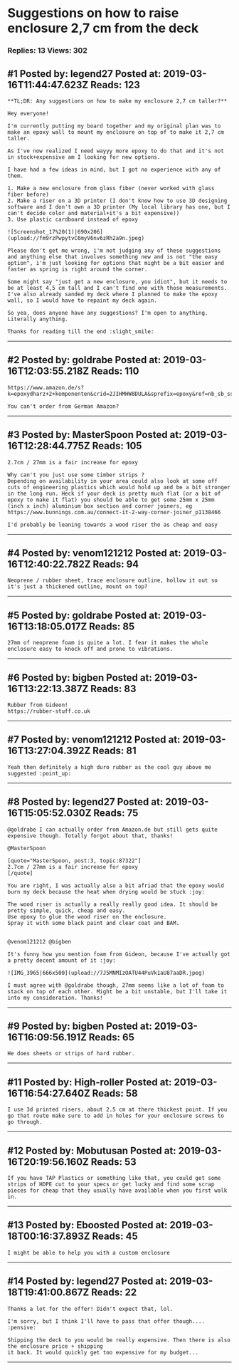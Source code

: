 # Suggestions on how to raise enclosure 2,7 cm from the deck

### Replies: 13 Views: 302

## \#1 Posted by: legend27 Posted at: 2019-03-16T11:44:47.623Z Reads: 123

```
**TL;DR: Any suggestions on how to make my enclosure 2,7 cm taller?**

Hey everyone!

I'm currently putting my board together and my original plan was to make an epoxy wall to mount my enclosure on top of to make it 2,7 cm taller.

As I've now realized I need wayyy more epoxy to do that and it's not in stock+expensive am I looking for new options.

I have had a few ideas in mind, but I got no experience with any of them.

1. Make a new enclosure from glass fiber (never worked with glass fiber before)
2. Make a riser on a 3D printer (I don't know how to use 3D designing software and I don't own a 3D printer (My local library has one, but I can't decide color and material+it's a bit expensive))
3. Use plastic cardboard instead of epoxy

![Screenshot_17%20(1)|690x206](upload://fm9rzPwpytvC6myV6nv6zRh2a9n.jpeg) 

Please don't get me wrong, i'm not judging any of these suggestions and anything else that involves something new and is not "the easy option", i'm just looking for options that might be a bit easier and faster as spring is right around the corner.

Some might say "just get a new enclosure, you idiot", but it needs to be at least 4,5 cm tall and I can't find one with those measurements. I've also already sanded my deck where I planned to make the epoxy wall, so I would have to repaint my deck again.

So yea, does anyone have any suggestions? I'm open to anything. Literally anything.

Thanks for reading till the end :slight_smile:
```

---
## \#2 Posted by: goldrabe Posted at: 2019-03-16T12:03:55.218Z Reads: 110

```
https://www.amazon.de/s?k=epoxydharz+2+komponenten&crid=2JIHMHW8DULA&sprefix=epoxy&ref=nb_sb_ss_i_0_5

You can't order from German Amazon?
```

---
## \#3 Posted by: MasterSpoon Posted at: 2019-03-16T12:28:44.775Z Reads: 105

```
2.7cm / 27mm is a fair increase for epoxy

Why can't you just use some timber strips ?
Depending on availability in your area could also look at some off cuts of engineering plastics which would hold up and be a bit stronger in the long run. Heck if your deck is pretty much flat (or a bit of epoxy to make it flat) you should be able to get some 25mm x 25mm (inch x inch) aluminium box section and corner joiners, eg https://www.bunnings.com.au/connect-it-2-way-corner-joiner_p1138466

I'd probably be leaning towards a wood riser tho as cheap and easy
```

---
## \#4 Posted by: venom121212 Posted at: 2019-03-16T12:40:22.782Z Reads: 94

```
Neoprene / rubber sheet, trace enclosure outline, hollow it out so it's just a thickened outline, mount on top?
```

---
## \#5 Posted by: goldrabe Posted at: 2019-03-16T13:18:05.017Z Reads: 85

```
27mm of neoprene foam is quite a lot. I fear it makes the whole enclosure easy to knock off and prone to vibrations.
```

---
## \#6 Posted by: bigben Posted at: 2019-03-16T13:22:13.387Z Reads: 83

```
Rubber from Gideon!
https://rubber-stuff.co.uk
```

---
## \#7 Posted by: venom121212 Posted at: 2019-03-16T13:27:04.392Z Reads: 81

```
Yeah then definitely a high duro rubber as the cool guy above me suggested :point_up:
```

---
## \#8 Posted by: legend27 Posted at: 2019-03-16T15:05:52.030Z Reads: 75

```
@goldrabe I can actually order from Amazon.de but still gets quite expensive though. Totally forgot about that, thanks!

@MasterSpoon

[quote="MasterSpoon, post:3, topic:87322"]
2.7cm / 27mm is a fair increase for epoxy
[/quote]

You are right, I was actually also a bit afriad that the epoxy would burn my deck because the heat when drying would be stuck :joy:

The wood riser is actually a really really good idea. It should be pretty simple, quick, cheap and easy.
Use epoxy to glue the wood riser on the enclosure.
Spray it with some black paint and clear coat and BAM.
 

@venom121212 @bigben

It's funny how you mention foam from Gideon, because I've actually got a pretty decent amount of it :joy:

![IMG_3965|666x500](upload://7J5MNMIzOATU44PuVk1aU87aaDR.jpeg) 

I must agree with @goldrabe though, 27mm seems like a lot of foam to stack on top of each other. Might be a bit unstable, but I'll take it into my consideration. Thanks!
```

---
## \#9 Posted by: bigben Posted at: 2019-03-16T16:09:56.191Z Reads: 65

```
He does sheets or strips of hard rubber.
```

---
## \#11 Posted by: High-roller Posted at: 2019-03-16T16:54:27.640Z Reads: 58

```
I use 3d printed risers, about 2.5 cm at there thickest point. If you go that route make sure to add in holes for your enclosure screws to go through.
```

---
## \#12 Posted by: Mobutusan Posted at: 2019-03-16T20:19:56.160Z Reads: 53

```
If you have TAP Plastics or something like that, you could get some strips of HDPE cut to your specs or get lucky and find some scrap pieces for cheap that they usually have available when you first walk in.
```

---
## \#13 Posted by: Eboosted Posted at: 2019-03-18T00:16:37.893Z Reads: 45

```
I might be able to help you with a custom enclosure
```

---
## \#14 Posted by: legend27 Posted at: 2019-03-18T19:41:00.867Z Reads: 22

```
Thanks a lot for the offer! Didn't expect that, lol.

I'm sorry, but I think I'll have to pass that offer though.... :pensive:

Shipping the deck to you would be really expensive. Then there is also the enclosure price + shipping 
it back. It would quickly get too expensive for my budget...
```

---
